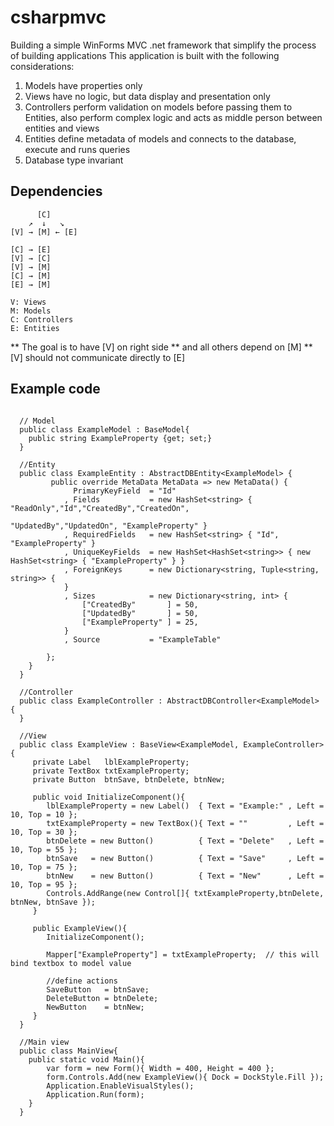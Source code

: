 # csharpmvc
Building a simple WinForms MVC .net framework that simplify the process of building applications
This application is built with the following considerations:
1. Models have properties only
2. Views have no logic, but data display and presentation only
3. Controllers perform validation on models before passing them to Entities, also perform complex logic 
   and acts as middle person between entities and views
4. Entities define metadata of models and connects to the database, execute and runs queries 
5. Database type invariant


## Dependencies
```
      [C]  
    ↗  ↓   ↘ 
[V] → [M] ← [E]

[C] → [E]        
[V] → [C]        
[V] → [M]                 
[C] → [M]
[E] → [M]

V: Views
M: Models
C: Controllers
E: Entities
```
** The goal is to have [V] on right side 
** and all others depend on [M]
** [V] should not communicate directly to [E]

## Example code
```
  
  // Model
  public class ExampleModel : BaseModel{
    public string ExampleProperty {get; set;}
  }
  
  //Entity
  public class ExampleEntity : AbstractDBEntity<ExampleModel> {
         public override MetaData MetaData => new MetaData() {
              PrimaryKeyField  = "Id" 
            , Fields           = new HashSet<string> { "ReadOnly","Id","CreatedBy","CreatedOn",
                                                       "UpdatedBy","UpdatedOn", "ExampleProperty" }  
            , RequiredFields   = new HashSet<string> { "Id", "ExampleProperty" }
            , UniqueKeyFields  = new HashSet<HashSet<string>> { new HashSet<string> { "ExampleProperty" } }
            , ForeignKeys      = new Dictionary<string, Tuple<string, string>> {
            }
            , Sizes            = new Dictionary<string, int> {
                ["CreatedBy"       ] = 50,
                ["UpdatedBy"       ] = 50,
                ["ExampleProperty" ] = 25,
            }
            , Source           = "ExampleTable"

        };
    }
  }
 
  //Controller
  public class ExampleController : AbstractDBController<ExampleModel> {
  }
  
  //View
  public class ExampleView : BaseView<ExampleModel, ExampleController> {  
     private Label   lblExampleProperty;
	 private TextBox txtExampleProperty;
	 private Button  btnSave, btnDelete, btnNew;
	 
	 public void InitializeComponent(){
		lblExampleProperty = new Label()  { Text = "Example:" , Left = 10, Top = 10 };
		txtExampleProperty = new TextBox(){ Text = ""         , Left = 10, Top = 30 };
		btnDelete = new Button()          { Text = "Delete"   , Left = 10, Top = 55 };
		btnSave   = new Button()          { Text = "Save"     , Left = 10, Top = 75 };
		btnNew    = new Button()          { Text = "New"      , Left = 10, Top = 95 };		
		Controls.AddRange(new Control[]{ txtExampleProperty,btnDelete, btnNew, btnSave });
	 }
	 
	 public ExampleView(){
		InitializeComponent();
		
        Mapper["ExampleProperty"] = txtExampleProperty;  // this will bind textbox to model value
        
        //define actions
        SaveButton   = btnSave;                          
        DeleteButton = btnDelete;                        
        NewButton    = btnNew;
     }
  }
  
  //Main view
  public class MainView{
	public static void Main(){
		var form = new Form(){ Width = 400, Height = 400 };
		form.Controls.Add(new ExampleView(){ Dock = DockStyle.Fill });
		Application.EnableVisualStyles();
		Application.Run(form);
	}
  }
  
```
